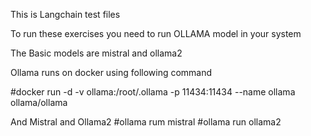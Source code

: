 This is Langchain test files

To run these exercises you need to run OLLAMA model in your system

The Basic models are mistral and ollama2

Ollama runs on docker using following command

#docker run -d -v ollama:/root/.ollama -p 11434:11434 --name ollama ollama/ollama

And Mistral and Ollama2 
#ollama rum mistral
#ollama run ollama2

